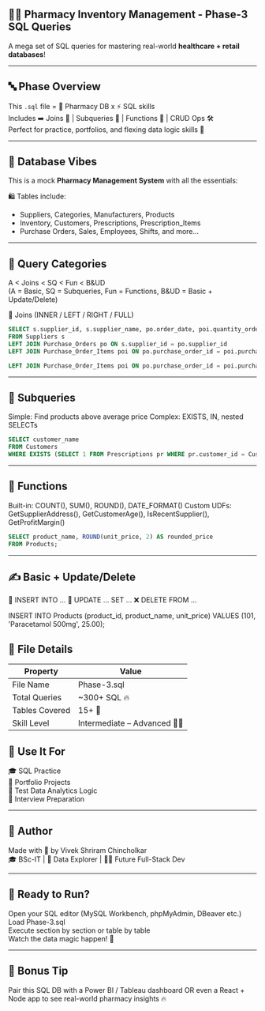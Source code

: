 ## 💊🏥  Pharmacy Inventory Management - Phase-3 SQL Queries  
A mega set of SQL queries for mastering real-world **healthcare + retail databases**! 

---
## 🔤 Phase Overview  
This `.sql` file = 🏪 Pharmacy DB x ⚡ SQL skills  
Includes ➡️ Joins 🔗 | Subqueries 🧩 | Functions 🧠 | CRUD Ops 🛠️  
Perfect for practice, portfolios, and flexing data logic skills 💪  

---


🧱 Database Vibes  
---
This is a mock **Pharmacy Management System** with all the essentials:  

🛍️ Tables include:  
- Suppliers, Categories, Manufacturers, Products  
- Inventory, Customers, Prescriptions, Prescription_Items  
- Purchase Orders, Sales, Employees, Shifts, and more...  

---
🚀 Query Categories  
---
A < Joins < SQ < Fun < B&UD  
(A = Basic, SQ = Subqueries, Fun = Functions, B&UD = Basic + Update/Delete)  

🔗 Joins (INNER / LEFT / RIGHT / FULL)  
```sql
SELECT s.supplier_id, s.supplier_name, po.order_date, poi.quantity_ordered
FROM Suppliers s
LEFT JOIN Purchase_Orders po ON s.supplier_id = po.supplier_id
LEFT JOIN Purchase_Order_Items poi ON po.purchase_order_id = poi.purchase_order_id;

LEFT JOIN Purchase_Order_Items poi ON po.purchase_order_id = poi.purchase_order_id;
```
---

🧩 Subqueries
---
Simple: Find products above average price
Complex: EXISTS, IN, nested SELECTs

```sql
SELECT customer_name
FROM Customers
WHERE EXISTS (SELECT 1 FROM Prescriptions pr WHERE pr.customer_id = Customers.customer_id);
```
---

🧠 Functions
---
Built-in: COUNT(), SUM(), ROUND(), DATE_FORMAT()
Custom UDFs: GetSupplierAddress(), GetCustomerAge(), IsRecentSupplier(), GetProfitMargin()

```sql
SELECT product_name, ROUND(unit_price, 2) AS rounded_price
FROM Products;
```
----

✍️ Basic + Update/Delete
---
🔹 INSERT INTO ...
🔄 UPDATE ... SET ...
❌ DELETE FROM ...

INSERT INTO Products (product_id, product_name, unit_price)
VALUES (101, 'Paracetamol 500mg', 25.00);

📁 File Details
---  
| Property       | Value                         |  
|----------------|-------------------------------|  
| File Name      | Phase-3.sql                   |  
| Total Queries  | ~300+ SQL 🔥                   |  
| Tables Covered | 15+ 🧱                        |  
| Skill Level    | Intermediate – Advanced 👨‍💻  |  

🧠 Use It For
---
🎓 SQL Practice  
💼 Portfolio Projects  
🧪 Test Data Analytics Logic  
🎯 Interview Preparation  

---

🙌 Author
---
Made with 💙 by Vivek Shriram Chincholkar  
🎓 BSc-IT | 🧠 Data Explorer | 🧑‍💻 Future Full-Stack Dev

---

🏁 Ready to Run?
---
Open your SQL editor (MySQL Workbench, phpMyAdmin, DBeaver etc.)  
Load Phase-3.sql  
Execute section by section or table by table  
Watch the data magic happen! 💫  

--- 

🧊 Bonus Tip
---
Pair this SQL DB with a Power BI / Tableau dashboard OR even a React + Node app to see real-world pharmacy insights 🔥


